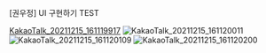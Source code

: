 [권우정] UI 구현하기 TEST

[KakaoTalk_20211215_161119917](https://user-images.githubusercontent.com/89093276/146143732-8fd98606-33e4-4d6e-b9c7-bca60298d505.png)
![KakaoTalk_20211215_161120011](https://user-images.githubusercontent.com/89093276/146143735-9b74cca1-5f39-4b74-bbf2-46c060a7af09.png)
![KakaoTalk_20211215_161120109](https://user-images.githubusercontent.com/89093276/146143739-f612edaf-1506-492b-bd3c-a68156f055c7.png)
![KakaoTalk_20211215_161120200](https://user-images.githubusercontent.com/89093276/146143743-31de19c7-cf5f-4268-972a-9f5cab349fee.png)
